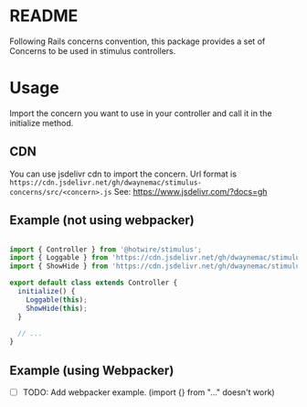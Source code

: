 # README
Following Rails concerns convention, this package provides a set of
Concerns to be used in stimulus controllers.

# Usage

Import the concern you want to use in your controller and call it in the initialize method.

## CDN
You can use jsdelivr cdn to import the concern.
Url format is `https://cdn.jsdelivr.net/gh/dwaynemac/stimulus-concerns/src/<concern>.js`
See: https://www.jsdelivr.com/?docs=gh

## Example (not using webpacker)
```js

import { Controller } from '@hotwire/stimulus';
import { Loggable } from 'https://cdn.jsdelivr.net/gh/dwaynemac/stimulus-concerns@0.1/src/loggable.min.js';
import { ShowHide } from 'https://cdn.jsdelivr.net/gh/dwaynemac/stimulus-concerns@0.1/src/showHide.min.js';

export default class extends Controller {
  initialize() {
    Loggable(this);
    ShowHide(this);
  }

  // ...
}

```

## Example (using Webpacker)
- [ ] TODO: Add webpacker example. (import {} from "..." doesn't work) 
